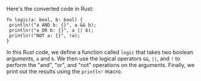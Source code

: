 Here's the converted code in Rust:
```
fn logic(a: bool, b: bool) {
 println!("a AND b: {}", a && b);
 println!("a OR b: {}", a || b);
 println!("NOT a: {}", !a);
}
```
In this Rust code, we define a function called `logic` that takes two boolean arguments, `a` and `b`. We then use the logical operators `&&`, `||`, and `!` to perform the "and", "or", and "not" operations on the arguments. Finally, we print out the results using the `println!` macro.

